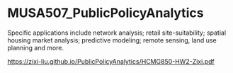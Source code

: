 # MUSA507_PublicPolicyAnalytics
Specific applications include network analysis; retail site-suitability; spatial housing market analysis; predictive modeling; remote sensing, land use planning and more.


https://zixi-liu.github.io/PublicPolicyAnalytics/HCMG850-HW2-Zixi.pdf
